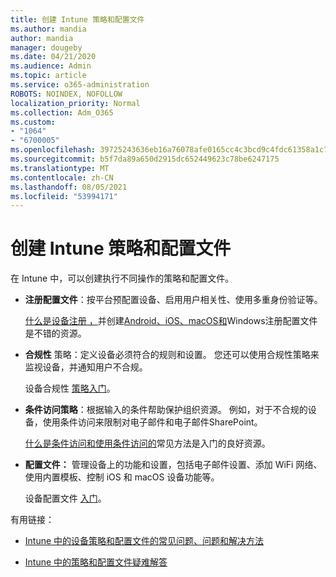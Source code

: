 ```yaml
---
title: 创建 Intune 策略和配置文件
ms.author: mandia
author: mandia
manager: dougeby
ms.date: 04/21/2020
ms.audience: Admin
ms.topic: article
ms.service: o365-administration
ROBOTS: NOINDEX, NOFOLLOW
localization_priority: Normal
ms.collection: Adm_O365
ms.custom:
- "1064"
- "6700005"
ms.openlocfilehash: 39725243636eb16a76078afe0165cc4c3bcd9c4fdc61358a1c75b6b310956c41
ms.sourcegitcommit: b5f7da89a650d2915dc652449623c78be6247175
ms.translationtype: MT
ms.contentlocale: zh-CN
ms.lasthandoff: 08/05/2021
ms.locfileid: "53994171"
---
```

# <a name="creating-intune-policy-and-profiles"></a>创建 Intune 策略和配置文件

在 Intune 中，可以创建执行不同操作的策略和配置文件。

- **注册配置文件**：按平台预配置设备、启用用户相关性、使用多重身份验证等。

  [什么是设备注册 ，](https://docs.microsoft.com/intune/device-enrollment)并创建[Android、iOS、macOS](https://docs.microsoft.com/intune/ios-enroll)[和](https://docs.microsoft.com/intune/windows-enrollment-methods)Windows注册配置文件是不错的资源。 [](https://docs.microsoft.com/intune/android-enroll) [](https://docs.microsoft.com/intune/macos-enroll)

- **合规性** 策略：定义设备必须符合的规则和设置。 您还可以使用合规性策略来监视设备，并通知用户不合规。

  设备合规性 [策略入门](https://docs.microsoft.com/intune/device-compliance-get-started)。
- **条件访问策略**：根据输入的条件帮助保护组织资源。 例如，对于不合规的设备，使用条件访问来限制对电子邮件和电子邮件SharePoint。

  [什么是条件访问](https://docs.microsoft.com/intune/conditional-access)[和使用条件访问的](https://docs.microsoft.com/intune/conditional-access-intune-common-ways-use)常见方法是入门的良好资源。

- **配置文件：** 管理设备上的功能和设置，包括电子邮件设置、添加 WiFi 网络、使用内置模板、控制 iOS 和 macOS 设备功能等。

  设备配置文件 [入门](https://docs.microsoft.com/intune/device-profiles)。

有用链接：

- [Intune 中的设备策略和配置文件的常见问题、问题和解决方法](https://docs.microsoft.com/intune/device-profile-troubleshoot)

- [Intune 中的策略和配置文件疑难解答](https://docs.microsoft.com/troubleshoot/mem/intune/troubleshoot-policies-in-microsoft-intune)
